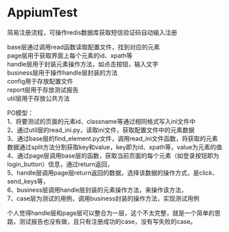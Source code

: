 # AppiumTest
简易注册流程，可操作redis数据库获取短信验证码自动输入注册

base层通过调用read函数读取配置文件，找到对应的元素  
page层用于获取界面上每个元素的id、xpath等  
handle层用于封装元素操作方法，如点击按钮，输入文字  
business层用于操作handle层封装的方法  
config用于存放配置文件  
report层用于存放测试报告  
util层用于存放公共方法  


PO模型：  
1、将要测试的页面的元素id、classname等通过相同格式写入ini文件中  
2、通过util层的read_ini.py，读取ini文件，获取配置文件中的元素数据  
3、通过base层的find_element.py文件，调用read_ini文件函数，将获取的元素数据通过split方法分割获取key和value，key即为id、xpath等，value为元素的值    
4、通过page层调用base层的函数，获取当前页面的每个元素（如登录按钮即为login_button）信息，通过return返回，  
5、handle层调用page层return返回的数据，选择该数据的操作方式，是click、send_keys等，  
6、business层调用handle层封装的元素操作方法，来操作该方法，   
7、case层为测试的用例，调用business封装的操作方法，实现测试用例   


个人觉得handle层和page层可以整合为一层，这个不太完整，就是一个简单的思路，测试报告也没有做，且只有注册成功的case，没有写失败的case。

